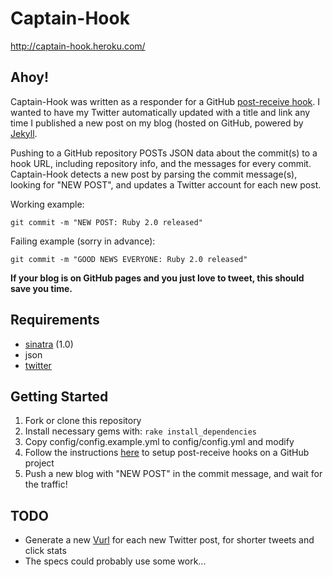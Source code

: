 # Captain-Hook

http://captain-hook.heroku.com/

## Ahoy!

Captain-Hook was written as a responder for a GitHub [post-receive hook](http://help.github.com/post-receive-hooks/). I wanted to have my Twitter automatically updated with a title and link any time I published a new post on my blog (hosted on GitHub, powered by [Jekyll](http://github.com/mattonrails/jekyll).

Pushing to a GitHub repository POSTs JSON data about the commit(s) to a hook URL, including repository info, and the messages for every commit. Captain-Hook detects a new post by parsing the commit message(s), looking for "NEW POST", and updates a Twitter account for each new post.

Working example:

	git commit -m "NEW POST: Ruby 2.0 released"

Failing example (sorry in advance):

	git commit -m "GOOD NEWS EVERYONE: Ruby 2.0 released"

**If your blog is on GitHub pages and you just love to tweet, this should save you time.**

## Requirements

- [sinatra](http://github.com/sinatra/sinatra) (1.0)
- json
- [twitter](http://github.com/jnunemaker/twitter)

## Getting Started

1. Fork or clone this repository
2. Install necessary gems with: `rake install_dependencies`
3. Copy config/config.example.yml to config/config.yml and modify
4. Follow the instructions [here](http://help.github.com/post-receive-hooks/) to setup post-receive hooks on a GitHub project
5. Push a new blog with "NEW POST" in the commit message, and wait for the traffic!

## TODO

- Generate a new [Vurl](http://vurl.me/) for each new Twitter post, for shorter tweets and click stats
- The specs could probably use some work...